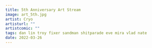 ```yaml
---
title: 5th Anniversary Art Stream
image: art_5th.jpg
artist: Cryo
artisturl: ""
artistcomic: ""
tags: dan lin troy fixer sandman shitparade eve mira vlad nate
date: 2022-03-26
---
```


